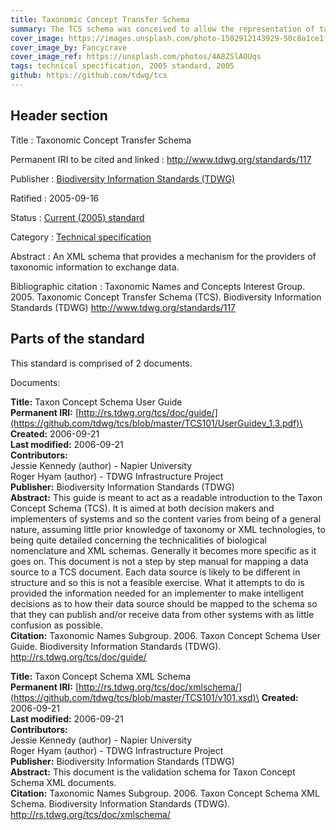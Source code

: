 ```yaml
---
title: Taxonomic Concept Transfer Schema
summary: The TCS schema was conceived to allow the representation of taxonomic concepts as defined in published taxonomic classifications, revisions and databases. As such, it specifies the structure for XML documents to be used for the transfer of defined concepts. Valid transfer documents may either explicitly detail the defining components of taxon concepts, transfer GUIDs referring to defined taxon concepts (if and when these are available) or a mixture of the two.
cover_image: https://images.unsplash.com/photo-1502912143929-50c8a1ce1f69
cover_image_by: Fancycrave
cover_image_ref: https://unsplash.com/photos/4A8ZSlAOUqs
tags: technical specification, 2005 standard, 2005
github: https://github.com/tdwg/tcs
---
```


## Header section

Title
: Taxonomic Concept Transfer Schema

Permanent IRI to be cited and linked
: <http://www.tdwg.org/standards/117>

Publisher
: [Biodiversity Information Standards (TDWG)](https://www.tdwg.org/)

Ratified
: 2005-09-16

Status
: [Current (2005) standard](https://www.tdwg.org/standards/status-and-categories/)

Category
: [Technical specification](https://www.tdwg.org/standards/status-and-categories/#categories%20of%20tdwg%20standards_1)

Abstract
: An XML schema that provides a mechanism for the providers of taxonomic information to exchange data.

Bibliographic citation
: Taxonomic Names and Concepts Interest Group. 2005. Taxonomic Concept Transfer Schema (TCS). Biodiversity Information Standards (TDWG) http://www.tdwg.org/standards/117

## Parts of the standard

This standard is comprised of 2 documents. 

Documents:

**Title:** Taxon Concept Schema User Guide\
**Permanent IRI:** [http://rs.tdwg.org/tcs/doc/guide/](https://github.com/tdwg/tcs/blob/master/TCS101/UserGuidev_1.3.pdf)\
**Created:** 2006-09-21\
**Last modified:** 2006-09-21\
**Contributors:**\
Jessie Kennedy (author) - Napier University \
Roger Hyam (author) - TDWG Infrastructure Project\
**Publisher:** Biodiversity Information Standards (TDWG)\
**Abstract:** This guide is meant to act as a readable introduction to the Taxon Concept Schema (TCS). It is aimed at both decision makers and implementers of systems and so the content varies from being of a general nature, assuming little prior knowledge of taxonomy or XML technologies, to being quite detailed concerning the technicalities of biological nomenclature and XML schemas. Generally it becomes more specific as it goes on. This document is not a step by step manual for mapping a data source to a TCS document. Each data source is likely to be different in structure and so this is not a feasible exercise. What it attempts to do is provided the information needed for an implementer to make intelligent decisions as to how their data source should be mapped to the schema so that they can publish and/or receive data from other systems with as little confusion as possible. \
**Citation:** Taxonomic Names Subgroup. 2006. Taxon Concept Schema User Guide. Biodiversity Information Standards (TDWG). http://rs.tdwg.org/tcs/doc/guide/

**Title:** Taxon Concept Schema XML Schema\
**Permanent IRI:** [http://rs.tdwg.org/tcs/doc/xmlschema/](https://github.com/tdwg/tcs/blob/master/TCS101/v101.xsd)\
**Created:** 2006-09-21\
**Last modified:** 2006-09-21\
**Contributors:**\
Jessie Kennedy (author) - Napier University \
Roger Hyam (author) - TDWG Infrastructure Project\
**Publisher:** Biodiversity Information Standards (TDWG)\
**Abstract:** This document is the validation schema for Taxon Concept Schema XML documents.\
**Citation:** Taxonomic Names Subgroup. 2006. Taxon Concept Schema XML Schema. Biodiversity Information Standards (TDWG). http://rs.tdwg.org/tcs/doc/xmlschema/

